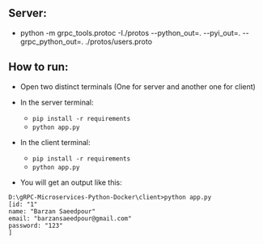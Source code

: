 



## Server:

- python -m grpc_tools.protoc -I./protos --python_out=. --pyi_out=. --grpc_python_out=. ./protos/users.proto

## How to run:

* Open two distinct terminals (One for server and another one for client)
* In the server terminal:
    * `pip install -r requirements`
    * `python app.py`
* In the client terminal:
    * `pip install -r requirements`
    * `python app.py`

* You will get an output like this:

```
D:\gRPC-Microservices-Python-Docker\client>python app.py
[id: "1"
name: "Barzan Saeedpour"
email: "barzansaeedpour@gmail.com"
password: "123"
]
```
